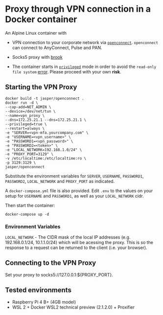 # Proxy through VPN connection in a Docker container
An Alpine Linux container with 

- VPN connection to your corporate network via [`openconnect`](https://github.com/openconnect). `openconnect` can connect to AnyConnect, Pulse and PAN.
- Socks5 proxy with [brook](https://github.com/txthinking/brook)

- The container starts in [`privileged`](https://docs.docker.com/engine/reference/run/#runtime-privilege-and-linux-capabilities) mode in order to avoid the `read-only file system` [error](https://serverfault.com/questions/878443/when-running-vpnc-in-docker-get-cannot-open-proc-sys-net-ipv4-route-flush). Please proceed with your own **risk**.

## Starting the VPN Proxy

```Shell
docker build -t jasper/openconnect .
docker run -d \
--cap-add=NET_ADMIN \
--device=/dev/net/tun \
--name=vpn_proxy \
--dns=172.25.21.1 --dns=172.25.21.1 \
--privileged=true \
--restart=always \
-e "SERVER=<vpn-mfa.yourcompany.com" \
-e "USERNAME=<vpn_username>" \
-e "PASSWORD1=<vpn_password>" \
-e "PASSWORD2=<token>" \
-e "LOCAL_NETWORK=192.168.1.0/24" \
-e "PROXY_PORT=3129" \
-v /etc/localtime:/etc/localtime:ro \
-p 3129:3129 \
jasper/openconnect
```

Substitute the environment variables for `SERVER`, `USERNAME`, `PASSWORD1`, `PASSWORD2`, `LOCAL_NETWORK` and `PROXY_PORT` as indicated.

A `docker-compose.yml` file is also provided. Edit `.env` to the values on your setup for `USERNAME` and `PASSWORD1`, as well as your `LOCAL_NETWORK` cidr.

Then start the container:

```Shell
docker-compose up -d
```

### Environment Variables

`LOCAL_NETWORK` - The CIDR mask of the local IP addresses (e.g. 192.168.0.1/24, 10.1.1.0/24) which will be acessing the proxy. This is so the response to a request can be returned to the client (i.e. your browser).

## Connecting to the VPN Proxy

Set your proxy to socks5://127.0.0.1:${PROXY_PORT}.

## Tested environments
- Raspberry Pi 4 B+ (4GB model)
- WSL 2 + Docker WSL2 technical preview (2.1.2.0) + Proxifier
